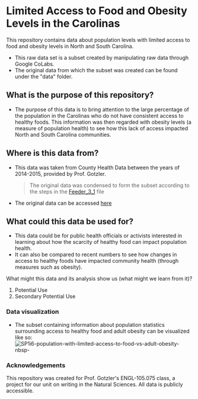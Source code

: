 # Limited Access to Food and Obesity Levels in the Carolinas

This repository contains data about population levels with limited access to food and obesity levels in North and South Carolina.
- This raw data set is a subset created by manipulating raw data through Google CoLabs.
- The original data from which the subset was created can be found under the "data" folder.

## What is the purpose of this repository?
- The purpose of this data is to bring attention to the large percentage of the population in the Carolinas who do not have consistent access to healthy foods. This information was then regarded with obesity levels (a measure of population health) to see how this lack of access impacted North and South Carolina communities.
## Where is this data from?
- This data was taken from County Health Data between the years of 2014-2015, provided by Prof. Gotzler.
  > The original data was condensed to form the subset according to the steps in the [Feeder_3_1](https://github.com/czhang871/Limited-Access-to-Food-and-Obesity-in-the-Carolinas/blob/main/Feeder_3_1.ipynb) file
- The original data can be accessed [here](https://drive.google.com/file/d/134lz04JTLVIbwfsBmuJOEWcRZFOPvUUo/view)
## What could this data be used for?
- This data could be for public health officials or activists interested in learning about how the scarcity of healthy food can impact population health.
- It can also be compared to recent numbers to see how changes in access to healthy foods have impacted community health (through measures such as obesity).

What might this data and its analysis show us (what might we learn from it)?

1. Potential Use
2. Secondary Potential Use
### Data visualization
- The subset containing information about population statistics surrounding access to healthy food and adult obesity can be visualized like so:
![SP1i6-population-with-limited-access-to-food-vs-adult-obesity-nbsp-](https://github.com/user-attachments/assets/ee5fcf77-b160-492d-bc3d-a19ae1831415)


### Acknowledgements
This repository was created for Prof. Gotzler's ENGL-105.075 class, a project for our unit on writing in the Natural Sciences. All data is publicly accessible.
